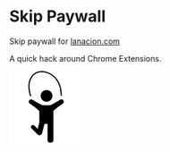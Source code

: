 # Skip Paywall

Skip paywall for [lanacion.com](https://www.lanacion.com)

A quick hack around Chrome Extensions.

![Logo](https://raw.githubusercontent.com/cabralmartin/skip-paywall/master/lib/assets/skip_icon.png)